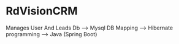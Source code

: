# RdVisionCRM
Manages User And Leads
Db           --> Mysql
DB Mapping   --> Hibernate
programming  --> Java (Spring Boot)
